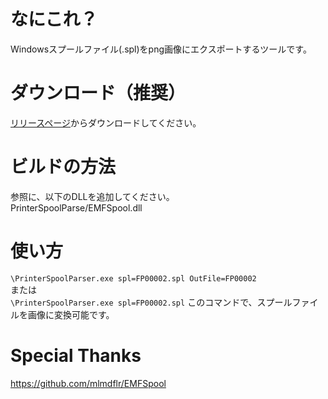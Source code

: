 # なにこれ？
Windowsスプールファイル(.spl)をpng画像にエクスポートするツールです。

# ダウンロード（推奨）
[リリースページ](https://github.com/segfo/PrinterSpoolParser/releases)からダウンロードしてください。

# ビルドの方法
参照に、以下のDLLを追加してください。  
PrinterSpoolParse/EMFSpool.dll

# 使い方
`\PrinterSpoolParser.exe spl=FP00002.spl OutFile=FP00002`  
または  
`\PrinterSpoolParser.exe spl=FP00002.spl` 
このコマンドで、スプールファイルを画像に変換可能です。

# Special Thanks
https://github.com/mlmdflr/EMFSpool